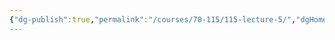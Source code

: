 ```yaml
---
{"dg-publish":true,"permalink":"/courses/70-115/115-lecture-5/","dgHomeLink":true,"dgPassFrontmatter":false,"dgShowBacklinks":false,"dgShowLocalGraph":false,"dgShowInlineTitle":false}
---
```

